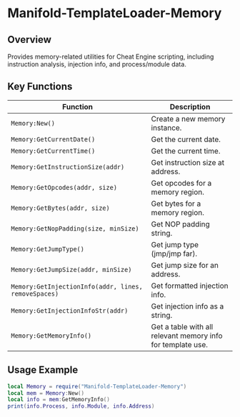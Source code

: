 # Manifold-TemplateLoader-Memory

## Overview

Provides memory-related utilities for Cheat Engine scripting, including instruction analysis, injection info, and process/module data.

## Key Functions

| Function | Description |
|----------|-------------|
| `Memory:New()` | Create a new memory instance. |
| `Memory:GetCurrentDate()` | Get the current date. |
| `Memory:GetCurrentTime()` | Get the current time. |
| `Memory:GetInstructionSize(addr)` | Get instruction size at address. |
| `Memory:GetOpcodes(addr, size)` | Get opcodes for a memory region. |
| `Memory:GetBytes(addr, size)` | Get bytes for a memory region. |
| `Memory:GetNopPadding(size, minSize)` | Get NOP padding string. |
| `Memory:GetJumpType()` | Get jump type (jmp/jmp far). |
| `Memory:GetJumpSize(addr, minSize)` | Get jump size for an address. |
| `Memory:GetInjectionInfo(addr, lines, removeSpaces)` | Get formatted injection info. |
| `Memory:GetInjectionInfoStr(addr)` | Get injection info as a string. |
| `Memory:GetMemoryInfo()` | Get a table with all relevant memory info for template use. |

## Usage Example

```lua
local Memory = require("Manifold-TemplateLoader-Memory")
local mem = Memory:New()
local info = mem:GetMemoryInfo()
print(info.Process, info.Module, info.Address)
```